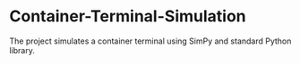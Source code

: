 # Container-Terminal-Simulation
 The project simulates a container terminal using SimPy and standard Python library.
